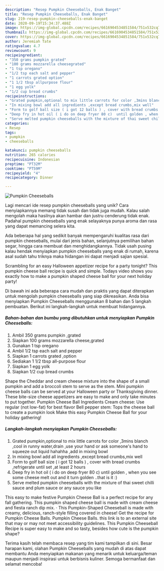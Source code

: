 ```yaml
---
description: "Resep Pumpkin Cheeseballs, Enak Banget"
title: "Resep Pumpkin Cheeseballs, Enak Banget"
slug: 219-resep-pumpkin-cheeseballs-enak-banget
date: 2020-09-19T15:34:37.488Z
image: https://img-global.cpcdn.com/recipes/6616904534851584/751x532cq70/pumpkin-cheeseballs-recipe-main-photo.jpg
thumbnail: https://img-global.cpcdn.com/recipes/6616904534851584/751x532cq70/pumpkin-cheeseballs-recipe-main-photo.jpg
cover: https://img-global.cpcdn.com/recipes/6616904534851584/751x532cq70/pumpkin-cheeseballs-recipe-main-photo.jpg
author: Jeremiah Tate
ratingvalue: 4.7
reviewcount: 9
recipeingredient:
- "350 grams pumpkin grated"
- "100 grams mozzarella cheesegrated"
- "1 tsp oregano"
- "1/2 tsp each salt and pepper"
- "1 carrots grated option"
- "1 1/2 tbsp allpurpose flour"
- "1 egg yolk"
- "1/2 cup bread crumbs"
recipeinstructions:
- "Grated pumpkin,optional to mix little carrots for color ,3mins blanch ,cool in runny water,drain ,use your hand or ask someone&#39;s hand to squeeze out liquid hahahha ,add in mixing bowl"
- "In mixing bowl add all ingredients ,except bread crumbs,mix well"
- "Form to golf ball size ( i got 12 balls ) , cover with bread crumbs ,refrigerate until set ,at least 2 hours"
- "Deep fry in hot oil ( i do on deep fryer 80 c)  until golden , when you see some cheese melt out and it turn golden ..that is it :)"
- "Serve melted pumpkin cheeseballs with the mixture of thai sweet chilli sauce and plum sauce or any sauce you like"
categories:
- Resep
tags:
- pumpkin
- cheeseballs

katakunci: pumpkin cheeseballs 
nutrition: 265 calories
recipecuisine: Indonesian
preptime: "PT32M"
cooktime: "PT59M"
recipeyield: "4"
recipecategory: Dinner

---
```



![Pumpkin Cheeseballs](https://img-global.cpcdn.com/recipes/6616904534851584/751x532cq70/pumpkin-cheeseballs-recipe-main-photo.jpg)

Lagi mencari ide resep pumpkin cheeseballs yang unik? Cara menyiapkannya memang tidak susah dan tidak juga mudah. Kalau salah mengolah maka hasilnya akan hambar dan justru cenderung tidak enak. Padahal pumpkin cheeseballs yang enak selayaknya punya aroma dan rasa yang dapat memancing selera kita.

Ada beberapa hal yang sedikit banyak mempengaruhi kualitas rasa dari pumpkin cheeseballs, mulai dari jenis bahan, selanjutnya pemilihan bahan segar, hingga cara membuat dan menghidangkannya. Tidak usah pusing kalau hendak menyiapkan pumpkin cheeseballs yang enak di rumah, karena asal sudah tahu triknya maka hidangan ini dapat menjadi sajian spesial.

Scrambling for an easy Halloween appetizer recipe for a party tonight? This pumpkin cheese ball recipe is quick and simple. Todays video shows you exactly how to make a pumpkin shaped cheese ball for your next holiday party!


Di bawah ini ada beberapa cara mudah dan praktis yang dapat diterapkan untuk mengolah pumpkin cheeseballs yang siap dikreasikan. Anda bisa menyiapkan Pumpkin Cheeseballs menggunakan 8 bahan dan 5 langkah pembuatan. Berikut ini langkah-langkah untuk membuat hidangannya.

<!--inarticleads1-->

##### Bahan-bahan dan bumbu yang dibutuhkan untuk menyiapkan Pumpkin Cheeseballs:

1. Ambil 350 grams pumpkin ,grated
1. Siapkan 100 grams mozzarella cheese,grated
1. Gunakan 1 tsp oregano
1. Ambil 1/2 tsp each salt and pepper
1. Siapkan 1 carrots grated ,option
1. Sediakan 1 1/2 tbsp all-purpose flour
1. Siapkan 1 egg yolk
1. Siapkan 1/2 cup bread crumbs


Shape the Cheddar and cream cheese mixture into the shape of a small pumpkin and add a broccoli stem to serve as the stem. Mini pumpkin cheese balls can be served at your Halloween party or Thanksgiving dinner. These bite-size cheese appetizers are easy to make and only take minutes to put together. Pumpkin Cheese Ball Ingredients Cream cheese: Use regular (not low-fat) for best flavor Bell pepper stem: Tops the cheese ball to create a pumpkin look Make this easy Pumpkin Cheese Ball for your holiday gathering! 

<!--inarticleads2-->

##### Langkah-langkah menyiapkan Pumpkin Cheeseballs:

1. Grated pumpkin,optional to mix little carrots for color ,3mins blanch ,cool in runny water,drain ,use your hand or ask someone&#39;s hand to squeeze out liquid hahahha ,add in mixing bowl
1. In mixing bowl add all ingredients ,except bread crumbs,mix well
1. Form to golf ball size ( i got 12 balls ) , cover with bread crumbs ,refrigerate until set ,at least 2 hours
1. Deep fry in hot oil ( i do on deep fryer 80 c)  until golden , when you see some cheese melt out and it turn golden ..that is it :)
1. Serve melted pumpkin cheeseballs with the mixture of thai sweet chilli sauce and plum sauce or any sauce you like


This easy to make festive Pumpkin Cheese Ball is a perfect recipe for any fall gathering. This pumpkin shaped cheese ball is made with cream cheese and fiesta ranch dip mix. · This Pumpkin-Shaped Cheeseball is made with creamy, delicious, ranch-style filling covered in cheese! Get the recipe for Pumpkin Cheese Balls. Pumpkin Cheese Balls. this link is to an external site that may or may not meet accessibility guidelines. This Pumpkin Cheeseball Recipe is super easy to make and so tasty, besides how cute is the pumpkin shape? 

Terima kasih telah membaca resep yang tim kami tampilkan di sini. Besar harapan kami, olahan Pumpkin Cheeseballs yang mudah di atas dapat membantu Anda menyiapkan makanan yang menarik untuk keluarga/teman maupun menjadi inspirasi untuk berbisnis kuliner. Semoga bermanfaat dan selamat mencoba!
